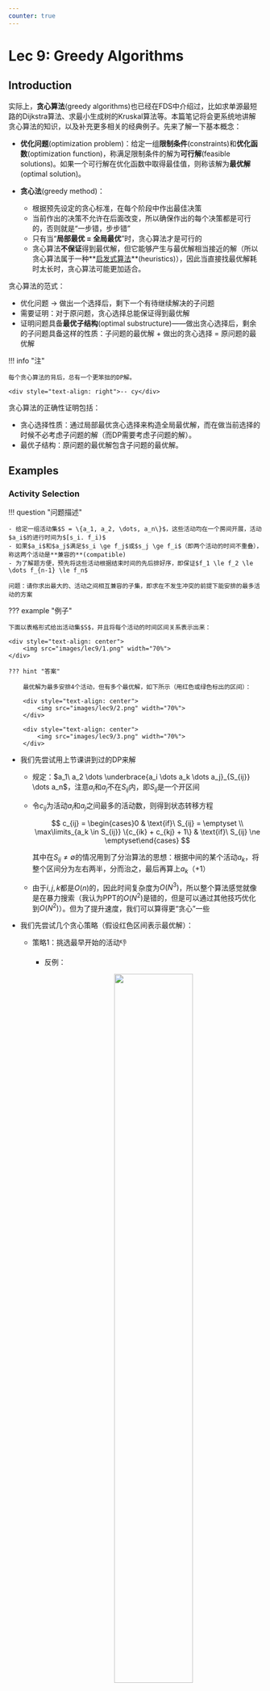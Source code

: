 ```yaml
---
counter: true
---
```


# Lec 9: Greedy Algorithms

## Introduction

实际上，**贪心算法**(greedy algorithms)也已经在FDS中介绍过，比如求单源最短路的Dijkstra算法、求最小生成树的Kruskal算法等。本篇笔记将会更系统地讲解贪心算法的知识，以及补充更多相关的经典例子。先来了解一下基本概念：

- **优化问题**(optimization problem)：给定一组**限制条件**(constraints)和**优化函数**(optimization function)，称满足限制条件的解为**可行解**(feasible solutions)。如果一个可行解在优化函数中取得最佳值，则称该解为**最优解**(optimal solution)。

- **贪心法**(greedy method)：
    - 根据预先设定的贪心标准，在每个阶段中作出最佳决策
    - 当前作出的决策不允许在后面改变，所以确保作出的每个决策都是可行的，否则就是“一步错，步步错”
    - 只有当“**局部最优 = 全局最优**”时，贪心算法才是可行的
    - 贪心算法**不保证**得到最优解，但它能够产生与最优解相当接近的解（所以贪心算法属于一种**[启发式算法](https://en.wikipedia.org/wiki/Heuristic_(computer_science))**(heuristics)），因此当直接找最优解耗时太长时，贪心算法可能更加适合。

贪心算法的范式：

- 优化问题 -> 做出一个选择后，剩下一个有待继续解决的子问题
- 需要证明：对于原问题，贪心选择总能保证得到最优解
- 证明问题具备**最优子结构**(optimal substructure)——做出贪心选择后，剩余的子问题具备这样的性质：子问题的最优解 + 做出的贪心选择 = 原问题的最优解

!!! info "注"

    每个贪心算法的背后，总有一个更笨拙的DP解。

    <div style="text-align: right">-- cy</div>

贪心算法的正确性证明包括：

- 贪心选择性质：通过局部最优贪心选择来构造全局最优解，而在做当前选择的时候不必考虑子问题的解（而DP需要考虑子问题的解）。
- 最优子结构：原问题的最优解包含子问题的最优解。


## Examples

### Activity Selection

!!! question "问题描述"

    - 给定一组活动集$S = \{a_1, a_2, \dots, a_n\}$，这些活动均在一个房间开展，活动$a_i$的进行时间为$[s_i. f_i)$
    - 如果$a_i$和$a_j$满足$s_i \ge f_j$或$s_j \ge f_i$（即两个活动的时间不重叠），称这两个活动是**兼容的**(compatible)
    - 为了解题方便，预先将这些活动根据结束时间的先后排好序，即保证$f_1 \le f_2 \le \dots f_{n-1} \le f_n$

    问题：请你求出最大的、活动之间相互兼容的子集，即求在不发生冲突的前提下能安排的最多活动的方案

??? example "例子"

    下面以表格形式给出活动集$S$，并且将每个活动的时间区间关系表示出来：

    <div style="text-align: center">
        <img src="images/lec9/1.png" width="70%">
    </div>

    ??? hint "答案"

        最优解为最多安排4个活动，但有多个最优解，如下所示（用红色或绿色标出的区间）：

        <div style="text-align: center">
            <img src="images/lec9/2.png" width="70%">
        </div>

        <div style="text-align: center">
            <img src="images/lec9/3.png" width="70%">
        </div>    

- 我们先尝试用上节课讲到过的DP来解
    - 规定：$a_1\ a_2 \dots \underbrace{a_i \dots a_k \dots a_j}_{S_{ij}} \dots a_n$，注意$a_i$和$a_j$不在$S_{ij}$内，即$S_{ij}$是一个开区间
    - 令$c_{ij}$为活动$a_i$和$a_j$之间最多的活动数，则得到状态转移方程

        $$
        c_{ij} = \begin{cases}0 & \text{if}\ S_{ij} = \emptyset \\ \max\limits_{a_k \in S_{ij}} \{c_{ik} + c_{kj} + 1\} & \text{if}\ S_{ij} \ne \emptyset\end{cases}
        $$

        其中在$S_{ij} \ne \emptyset$的情况用到了分治算法的思想：根据中间的某个活动$a_k$，将整个区间分为左右两半，分而治之，最后再算上$a_k$（$+1$）

    - 由于$i, j, k$都是$O(n)$的，因此时间复杂度为$O(N^3)$，所以整个算法感觉就像是在暴力搜索（我认为PPT的$O(N^2)$是错的，但是可以通过其他技巧优化到$O(N^2)$）。但为了提升速度，我们可以算得更“贪心”一些

- 我们先尝试几个贪心策略（假设红色区间表示最优解）：
    - 策略1：挑选最早开始的活动:-1:
        - 反例：

            <div style="text-align: center">
                <img src="images/lec9/4.png" width="60%">
            </div>

            如果采用这种策略，那么就要先挑选那个最早开始，也是时间最长的区间，这样的话剩余的三个区间就没得选了，因此这种方法肯定是不行的。

    - 策略2：挑选时间最短的活动:-1:
        - 反例：

            <div style="text-align: center">
                <img src="images/lec9/5.png" width="40%">
            </div> 

            如果采用这种策略，那就要先挑选那个最短的，且和剩余两个区间都冲突的区间，这样的话剩余的两个相互不冲突区间就没得选了，因此这种方法也是不行的。

    - 策略3：挑选冲突最少的活动:-1:
        - 反例：

            <div style="text-align: center">
                <img src="images/lec9/6.png" width="70%">
            </div> 

            可以看到冲突最少的区间是位于中间位置的黑色区间，如果选择它的话，与它冲突的两个区间就不能选了，这样的话最多只能选择3个区间，而不是最优解的4个区间，因此这种方法也行不通。

    - 策略4：挑选**最早结束**的活动:+1:
        - 可以自行检验，这种策略可以解决上面给出的所有反例
        - 接下来需要验证这种策略的正确性：
            - 贪心选择性质：考虑任意非空子问题$S_k$，令$a_m$为$S_k$中最早结束的活动，那么$a_m$一定被包含在$S_k$中的**某些**（注意不是所有哦~）满足活动相互兼容的最大子集中

                ??? proof "证明"

                    - 令$A_k$为最优解集，$a_{ef}$为$A_k$中最早结束的活动
                    - 如果$a_m = a_{ef}$，那么定理成立；否则的话需要用$a_m$替代$a_{ef}$，得到$A_k'$
                    - 因为$f_m \le f_{ef}$（由条件知），因此$A_k'$是另一个最优解，得证。

                    这种证明方法称为**交换参数法**：假设存在一个最优选择，其中的某些元素不在贪心选择中，此时可以通过交换贪心选择和最优选择的元素来构造一个不可能变差的解。

            - 最优子结构：在活动选择问题中，用贪心策略选择$a_k$之后得到子问题$S_k$，那么$a_k$ + 子问题$S_k$的最优解一定可以得到原问题的一个最优解
        
        - 实现步骤：
            - 选择首先结束的活动，递归解决剩余的活动子集
            - 由于这是一个尾递归，因此可以用迭代方法替代
            - 时间复杂度：$O(N \log N)$，下面给出解释：
                - 先将活动按照结束时间升序排序（$O(N \log N)$）
                - 然后遍历每个活动，按照贪心策略得到最优解（$O(N)$）
    - 对应地，也可以采取“选择最晚开始的活动”这一策略，具体原因这里就不分析了

- 得到正确的贪心算法后，我们回过头来修改DP的状态转移方程：

    $$
    c_{1, j} = \begin{cases}1 & \text{if}\ j = 1 \\ \max \{c_{1, j - 1}, c_{1, k(j)} + 1\} & \text{if}\ j > 1\end{cases}
    $$

    - 其中$c_{1, j}$是$a_1$到$a_j$之间的最优解，$a_{k(j)}$是$a_1$到$a_j$之间最晚结束的，且与$a_j$不冲突的活动，即$1 \le k(j) \le j,\ f_{k(j)} \le s_j$
    - 此时只需要两层循环就OK了，因此时间复杂度为$O(N^2)$，还是比贪心法差一些

---
活动选择问题的变体：

- 加权活动选择问题：现在考虑的不是尽可能多的活动，而是权重尽可能大的活动，此时一般的贪心算法会失效，但可以用动态规划来解决本问题，状态转移方程为：

    $$
    c_{1, j} = \begin{cases}w_j & \text{if}\ j = 1 \\ \max \{c_{1, j - 1}, c_{1, k(j)} + w_j\} & \text{if}\ j > 1\end{cases}
    $$

- **区间调度问题**：要求用尽可能少的教室举办所有的活动
    - 解决方案（~~比前面的活动选择问题还要简单~~）：
        - 首先设置初始教室数量为1，将所有活动按照开始时间排序，然后从前往后遍历
        - 每次选择一个活动时，看当前有无空闲教室，如果有就直接放进对应的教室，否则的话则新开一个教室
    - 正确性证明：我们可以用一个时间轴（如下图的红色虚线）来扫一遍所有的活动。根据算法，只需要扫每个活动的开头即可，因为：
        - 活动一旦开始就不会被中断，因此后面的选择不会影响当下的选择（所以无需遍历每个时间点，可见贪心提高了效率）
        - 在这个时间点上，如果存在多个活动举行，那么就需要将该活动放在别的房间举行；如果没有多余的房间，就需要新增一个房间了。因此该算法能够正确得到所需最少的房间数

        <div style="text-align: center">
            <img src="images/lec9/21.png" width="60%">
        </div> 
    
    - 如果继续采用活动选择问题中的算法（即先使用贪心法选出尽可能多的活动放入一个教室，然后在剩余活动中挑选尽可能多的活动放入第二个教室，以此类推直到所有活动都被放入教室里），则无法得到最优解，上面的图片便是反例，读者可自行检验。


### Schedule Problems

>注：这一部分摘自wyy的讲义（我发现历年卷中有一些类似这里的题目，所以赶紧补个课）。

!!! question "问题描述"

    **调度问题**(schedule problem)：给定$n$个任务，每个任务$i$有一个完成所需时间$l_i$和权重$w_i$。这些任务只能被依次执行，不能并行执行。

    记$\sigma$为一种调度（某种对任务的排序），任务$i$的完成时间为$C_i(\sigma) = l_i + i$之前的任务时长之和。题目要求最小化加权完成时间和，即求$T = \min\limits_{\sigma}\sum\limits_{i=1}^n w_i C_i(\sigma)$。

这类问题很适合用贪心策略解决：将权重更大、时间更短的任务放在前面处理，这样得到的解应为最优解。从定量的角度描述，我们应根据$\dfrac{w_i}{l_i}$的值（权重/时长之比）对任务降序排序。这一贪心策略的正确性表现在：

- 贪心选择性质：若任务$i$为当前问题下$\dfrac{w_i}{l_i}$最大的任务，则一定存在将$i$排在首位的最优调度方式
- 最优子结构：调度问题$S$中的贪心选择（任务$i$，$\dfrac{w_i}{l_i}$最大）与剩余子问题$S_1$的最优解$C_1$之和构成了$S$的最优解$C$

由于时间原因，这里就不给出具体证明了，感兴趣的同学可以参考wyy的讲义。

时间复杂度：$O(N \log N)$（最耗时的部分还是在排序上）

---
变体：

- 最小化最大延时
    - 问题描述：有$n$个任务，每个任务$j$的完成所需时间为$t_j$，截止时间为$d_j$，超出ddl的时间记作$L_i = \max(0, d_j - f_j)$（$f_j$表示任务$j$的完成时间）。我们只能依次完成这些任务，不能并行。请求出最大延时$L = \max\limits_{1 \le i \le n}L_i$的最小值
    - 下图展示了某种调度（这是一种幸运的情况，因为所有任务都在ddl前完成了）：

    <div style="text-align: center">
        <img src="images/lec9/23.png" width="70%">
    </div> 

    - 贪心策略：
        - 失败的尝试：以$t_j$作为任务排序的依据。尝试过后，我们发现了一个矛盾：$t_j$短的最先完成（类似接水问题）的策略看似合理，但是这会导致冗余时间（$d_j - t_j$）更长，应该晚完成，于是得到了矛盾的结论。
        - 正确的方法：根据$d_j$大小按顺序排序
            - 具体的证明参见《*Algorithm Design*》$P_{125-131}$

- 最小化延时惩罚
    - 问题描述：在“最小化最大延时”问题的基础上，为每个任务增加一个超时惩罚$w_j$，我们的目标是最小化总的延时惩罚
    - 具体内容见《算法导论》（英文第3版）$P_{443-446}$

- 完成工时最小化
    - 问题描述：在调度问题的基础上，我们可以将任务分配到$m$台相同的机器上并行完成。现在的目标是找到一个完成总时间最短的调度方案
    - 具体内容见“近似算法”一讲（TBD）


### Huffman Codes

??? info "历史背景"

    [哈夫曼编码](https://en.wikipedia.org/wiki/Huffman_coding)与[信息论](https://en.wikipedia.org/wiki/Information_theory)有很深的联系，对此感兴趣的读者可以在互联网上搜索相关资料。

!!! example "例子"

    假设给出一段长为1000个字符的字符串文本，仅包含字符a, u, x和z。因为一个字符占1字节空间，因此如果直接存储字符，就需要1000字节，即8000位的空间。

    - 如果预先进行编码：a = 00, u = 01, x = 10, z = 11，那么每个字符仅占2位空间，整个字符串的大小降为2000位（以及额外的一些空格）。不难得到：如果有$C$个字符，那么每个字符的编码长度为$\lfloor \log C \rfloor$位。

    - 更高效的编码方式——**根据字符出现的频率编码**。
        - 假如给定字符串<span style="color: blue">aaa</span><span style="color: green">x</span><span style="color: red">u</span><span style="color: blue">a</span><span style="color: green">x</span><span style="color: purple">z</span>，那么频率为$f(a) = 4, f(u) = 1, f(x) = 2, f(z) = 1$
        - 如果用前面那种定长字符编码，得到的结果为：<span style="color: blue">000000</span><span style="color: green">10</span><span style="color: red">01</span><span style="color: blue">00</span><span style="color: green">10</span><span style="color: purple">11</span>（长16位）
        - 而用基于频率的编码方法（令a = 0, u = 110, x = 10, z = 111），得到的结果为：<span style="color: blue">000</span><span style="color: green">10</span><span style="color: red">110</span><span style="color: blue">0</span><span style="color: green">10</span><span style="color: purple">111</span>（长14位）
        - 但如果遇到所有字符出现频率相等的情况，这种方法便起不到任何优化效果

    !!! warning "注意"
    
        想要无歧义地对每个字符进行译码，那么在为字符编码的时候需要保证：任意一个编码**不是**其他编码的**前缀**(prefix)。

我们通常用一棵二叉树来表示这些字符编码（这种树称为**字典树**(trie)）

- 对于字符$C_i$，它的深度和频率分别为$d_i$和$f_i$，那么总的编码成本为$\sum d_i f_i$
- 对于前一种原始的编码方式，得到的字典树如下所示：

    <div style="text-align: center">
        <img src="images/lec9/7.png" width="30%">
    </div>

    成本 = 2 * 4 + 2 * 1 + 2 * 2 + 2 * 1 = 16

- 而对于后一种优化的编码方式，得到的字典树如下所示：

    <div style="text-align: center">
        <img src="images/lec9/8.png" width="30%">
    </div>  

    成本 = 1 * 4 + 3 * 1 + 2 * 2 + 3 * 1 = 14 

不难发现，这些字典树均有这样一个特征：**所有的字符位于叶子节点上**，而不会位于内部节点，因为这样可以避免“某个字符的编码是另一个字符的编码的前缀”的问题。像这样的树称为**满树**(full tree)，树上的01编码称为**前缀码**(prefix code)。

事实上，第二种编码方式便是经典的**哈夫曼编码**(Huffman Codes)，其算法的伪代码如下所示：

??? code "代码实现"

    ```c
    void Huffman(PriorityQueue heap[], int C) {
        consider the C characters as C single node binary trees,
        and initialize them into a min heap;
        
        for (i = 1; i < C; i++) {
            create a new node;
            // be greedy here
            delete root from min heap and attach it to left_child of node;
            delete root from min heap and attach it to right_child of node;            
            weight of node = sum of weights of its children;
            // weight of a tree = sum of the frequencies of its leaves
            insert node into min heap;
        }
    }
    ```

    具体步骤为：

    - 初始化：将每个字符作为一个二叉树的节点，并将它们放在一个最小堆内
    - 循环执行以下步骤（共（节点数 - 1）次）
        - 从最小堆的根节点取出频率最小的节点，作为新树的左孩子
        - 再取出频率次小的节点，作为新树的右孩子
        - 这棵新树的根节点是两者频率之和，然后将新树重新插回最小堆内

时间复杂度：$T = O(C \log C)$

??? example "例子"

    === "题目"
        
        给定以下字符及其频率，请你得到对应的哈夫曼编码，并计算编码的总成本。

        <div style="text-align: center">
            <img src="images/lec9/9.png" width="50%">
        </div> 

    === "答案"

        !!! play "动画演示"

            <div style="text-align: center">
                <img src="images/lec9/18.gif" width="80%">
            </div> 

我们还要证明这种贪心算法的正确性：

- 贪心选择：令$C$为一张字母表，其中字符$c \in C$的频率为$c.freq$。令$x, y$为$C$内频率最小的两个字符，那么在$C$中存在一个最优的前缀码，$x$和$y$的编码具有相同的长度，且只有最低位不同。

    <div style="text-align: center">
        <img src="images/lec9/19.png" width="40%">
    </div>

- 最优子结构：（与前一条引理一样的前提条件）令$C'$为加入新字符$z$并移除$x$和$y$后的字母表，满足$z.freq = x.freq + y.freq$。令$T'$为表示字母表$C'$的最优前缀码的树，那么树$T$可以通过移除树$T'$的叶子节点$z$，用$x, y$以及一个内部节点构成的子树替代得到，它能够表示字母表$C$的最优前缀码（可用归谬法证明）。

    <div style="text-align: center">
        <img src="images/lec9/20.png" width="40%">
    </div>

???+ note "一些小结论"

    - 若字符个数为$C$，那么
        - 哈夫曼树的节点数为$2C - 1$
        - 编码位长不超过$C - 1$
    - 再次提醒：出现频率最低的两个字符的编码具有相同的最长长度，且它们的编码仅相差1位


### Other Examples

下面给出了其他的贪心算法相关的问题，建议大家了解一下：

- 田忌赛马
- 硬币找零问题：
    - 一般描述：给定不同面值且数量足够的硬币，以及给定价值n，要求用最小的硬币数表示n
    - 对于美国硬币面值系统{1, 5, 10, 25}而言，用贪心法可以得到最优解
    - 事实上，只要给出的硬币面值满足**大硬币面值是小硬币面值的倍数**，确保局部最优不会破坏全局最优，那么贪心法总是可以得到最优解

- [拟阵](https://en.wikipedia.org/wiki/Matroid#Algorithms)
- [聚类问题](https://en.wikipedia.org/wiki/Cluster_analysis)
- 匹配问题
    - [稳定匹配问题](https://en.wikipedia.org/wiki/Stable_marriage_problem)
- [分数背包问题](https://www.hello-algo.com/chapter_greedy/fractional_knapsack_problem/)
- [最大容量问题](https://www.hello-algo.com/chapter_greedy/max_capacity_problem/)
- [最大切分乘积问题](https://www.hello-algo.com/chapter_greedy/max_product_cutting_problem/)